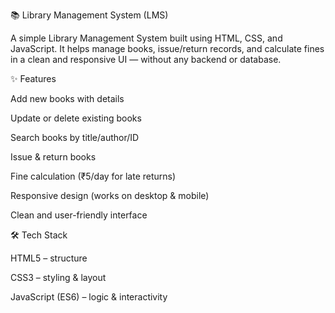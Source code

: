 📚 Library Management System (LMS)

A simple Library Management System built using HTML, CSS, and JavaScript.
It helps manage books, issue/return records, and calculate fines in a clean and responsive UI — without any backend or database.

✨ Features

Add new books with details

Update or delete existing books

Search books by title/author/ID

Issue & return books

Fine calculation (₹5/day for late returns)

Responsive design (works on desktop & mobile)

Clean and user-friendly interface

🛠️ Tech Stack

HTML5 – structure

CSS3 – styling & layout

JavaScript (ES6) – logic & interactivity
